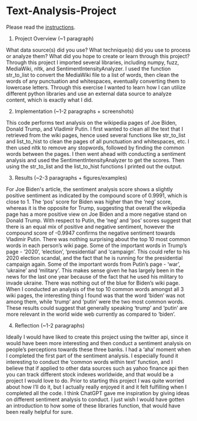 # Text-Analysis-Project
 
Please read the [instructions](instructions.md).

1. Project Overview (~1 paragraph)

What data source(s) did you use? What technique(s) did you use to process or analyze them? What did you hope to create or learn through this project?
Through this project I imported several libraries, including numpy, fuzz, MediaWiki, nltk, and SentimentIntensityAnalyzer. I used the function str_to_list to convert the MediaWiki file to a list of words, then clean the words of any punctuation and whitespaces, eventually converting them to lowercase letters. Through this exercise I wanted to learn how I can utilize different python libraries and use an external data source to analyze content, which is exactly what I did. 

2. Implementation (~1-2 paragraphs + screenshots)

This code performs text analysis on the wikipedia pages of Joe Biden, Donald Trump, and Vladimir Putin. I first wanted to clean all the text that I retrieved from the wiki pages, hence used several functions like str_to_list and list_to_hist to clean the pages of all punctuation and whitespaces, etc. I then used nltk to remove any stopwords, followed by finding the common words between the pages. I then went ahead with conducting a sentiment analysis and used the SentimentIntensityAnalyzer to get the scores. Then using the str_to_list and the list_to_hist functions I printed out the output. 

3. Results (~2-3 paragraphs + figures/examples)

For Joe Biden's article, the sentiment analysis score shows a slightly positive sentiment as indicated by the compound score of 0.9991, which is close to 1. The ‘pos’ score for Biden was higher than the ‘neg’ score, whereas it is the opposite for Trump, suggesting that overall the wikipedia page has a more positive view on Joe Biden and a more negative stand on Donald Trump. With respect to Putin, the ‘neg’ and ‘pos’ scores suggest that there is an equal mix of positive and negative sentiment, however the compound score of -0.9947 confirms the negative sentiment towards Vladimir Putin. 
There was nothing surprising about the top 10 most common words in each person’s wiki page. Some of the important words in Trump’s page -  ‘2020’, ‘election’, ‘presidential’ and ‘campaign’. This could refer to his 2020 election scandal, and the fact that he is running for the presidential campaign again. Some of the important words from Putin’s page - ‘war’, ‘ukraine’ and ‘military’. This makes sense given he has largely been in the news for the last one year because of the fact that he used his military to invade ukraine. There was nothing out of the blue for Biden’s wiki page. When I conducted an analysis of the top 10 common words amongst all 3 wiki pages, the interesting thing I found was that the word ‘biden’ was not among them, while ‘trump’ and ‘putin’ were the two most common words. These results could suggest that generally speaking ‘trump’ and ‘putin’ are more relevant in the world wide web currently as compared to ‘biden’. 

4. Reflection (~1-2 paragraphs)

Ideally I would have liked to create this project using the twitter api, since it would have been more interesting and then conduct a sentiment analysis on people’s perceptions towards these three banks. I had a ‘aha’ moment when I completed the first part of the sentiment analysis. I especially found it interesting to conduct the ‘common words within text’ function, and I believe that if applied to other data sources such as yahoo finance api then you can track different stock indexes worldwide, and that would be a project I would love to do. Prior to starting this project I was quite worried about how I’ll do it, but I actually really enjoyed it and it felt fulfilling when I completed all the code. I think ChatGPT gave me inspiration by giving ideas on different sentiment analysis to conduct. I just wish I would have gotten an introduction to how some of these libraries function, that would have been really helpful for sure. 

